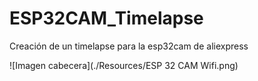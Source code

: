 # ESP32CAM_Timelapse
Creación de un timelapse para la esp32cam de aliexpress

![Imagen cabecera](./Resources/ESP 32 CAM Wifi.png)
